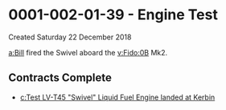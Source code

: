 # 0001-002-01-39 - Engine Test
Created Saturday 22 December 2018

[a:Bill](../a/Bill.markdown) fired the Swivel aboard the [v:Fido:0B](../v/Fido/0B.markdown) Mk2.

Contracts Complete
------------------

* [c:Test LV-T45 "Swivel" Liquid Fuel Engine landed at Kerbin](../c/Test_LV-T45_Swivel_Liquid_Fuel_Engine_landed_at_Kerbin.markdown)


